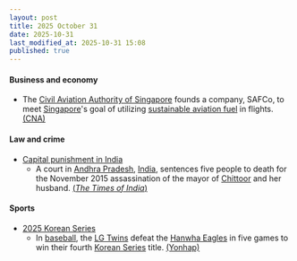 ```yaml
---
layout: post
title: 2025 October 31
date: 2025-10-31
last_modified_at: 2025-10-31 15:08
published: true
---
```



#### Business and economy

* The [Civil Aviation Authority of Singapore](https://en.wikipedia.org/wiki/Civil_Aviation_Authority_of_Singapore "Civil Aviation Authority of Singapore") founds a company, SAFCo, to meet [Singapore](https://en.wikipedia.org/wiki/Singapore "Singapore")'s goal of utilizing [sustainable aviation fuel](https://en.wikipedia.org/wiki/Aviation_biofuel "Aviation biofuel") in flights. [(CNA)](https://www.channelnewsasia.com/singapore/sustainable-aviation-fuel-safco-caas-levy-passengers-5434531)

#### Law and crime

* [Capital punishment in India](https://en.wikipedia.org/wiki/Capital_punishment_in_India "Capital punishment in India")
  * A court in [Andhra Pradesh](https://en.wikipedia.org/wiki/Andhra_Pradesh "Andhra Pradesh"), [India](https://en.wikipedia.org/wiki/India "India"), sentences five people to death for the November 2015 assassination of the mayor of [Chittoor](https://en.wikipedia.org/wiki/Chittoor "Chittoor") and her husband. [(*The Times of India*)](https://timesofindia.indiatimes.com/city/vijayawada/chittoor-mayor-husband-murder-case-andhra-court-hands-out-death-penalty-for-5-people/articleshow/124987208.cms)

#### Sports

* [2025 Korean Series](https://en.wikipedia.org/wiki/2025_Korean_Series "2025 Korean Series")
  * In [baseball](https://en.wikipedia.org/wiki/Baseball "Baseball"), the [LG Twins](https://en.wikipedia.org/wiki/LG_Twins "LG Twins") defeat the [Hanwha Eagles](https://en.wikipedia.org/wiki/Hanwha_Eagles "Hanwha Eagles") in five games to win their fourth [Korean Series](https://en.wikipedia.org/wiki/Korean_Series "Korean Series") title. [(Yonhap)](https://en.yna.co.kr/view/AEN20251031015900315?section=sports/sports)
